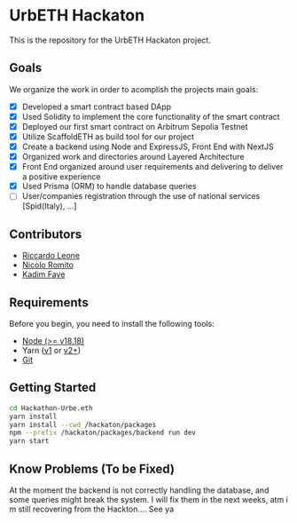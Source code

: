 # UrbETH Hackaton

This is the repository for the UrbETH Hackaton project.

## Goals

We organize the work in order to acomplish the projects main goals:

- [X] Developed a smart contract based DApp
- [X] Used Solidity to implement the core functionality of the smart contract 
- [X] Deployed our first smart contract on Arbitrum Sepolia Testnet
- [X] Utilize ScaffoldETH as build tool for our project
- [X] Create a backend using Node and ExpressJS, Front End with NextJS
- [X] Organized work and directories around Layered Architecture
- [X] Front End organized around user requirements and delivering to deliver a positive experience
- [X] Used Prisma (ORM) to handle database queries   
- [ ] User/companies registration through the use of national services [Spid(Italy), ...]

## Contributors
- [Riccardo Leone](https://github.com/PapaLeoneIV)
- [Nicolo Romito](https://github.com/NicoloRomito)
- [Kadim Faye](https://github.com/korkosp)


## Requirements

Before you begin, you need to install the following tools:

- [Node (>= v18.18)](https://nodejs.org/en/download/)
- Yarn ([v1](https://classic.yarnpkg.com/en/docs/install/) or [v2+](https://yarnpkg.com/getting-started/install))
- [Git](https://git-scm.com/downloads)



## Getting Started
```bash
cd Hackathon-Urbe.eth
yarn install
yarn install --cwd /hackaton/packages
npm --prefix /hackaton/packages/backend run dev
yarn start
```


## Know Problems (To be Fixed)

At the moment the backend is not correctly handling the database, and some queries might break the system.
I will fix them in the next weeks, atm i m still recovering from the Hackton.... See ya

